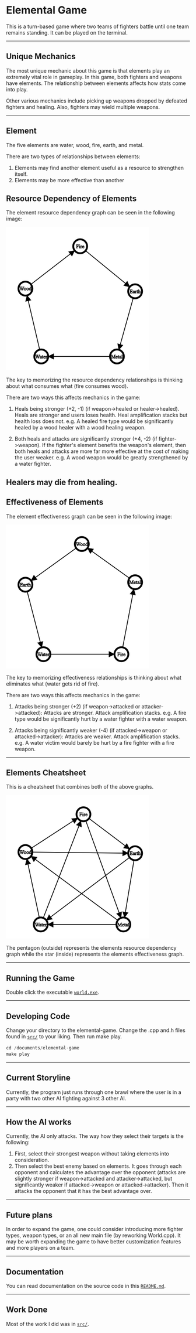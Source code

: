 # Elemental Game

This is a turn-based game where two teams of fighters battle until one team remains standing.
It can be played on the terminal.

---

## Unique Mechanics

The most unique mechanic about this game is that elements play an extremely vital role in gameplay.
In this game, both fighters and weapons have elements. The relationship between elements affects how stats come into play.

Other various mechanics include picking up weapons dropped by defeated fighters and healing.
Also, fighters may wield multiple weapons.

---

## Element

The five elements are water, wood, fire, earth, and metal.

There are two types of relationships between elements:
1. Elements may find another element useful as a resource to strengthen itself.
2. Elements may be more effective than another

## Resource Dependency of Elements

The element resource dependency graph can be seen in the following image:

![Resource Graph](images/demo/resource_graph.png)

The key to memorizing the resource dependency relationships is thinking about what consumes what (fire consumes wood).

There are two ways this affects mechanics in the game:

1. Heals being stronger (+2, -1) (if weapon->healed or healer->healed). Heals are stronger and users loses health. Heal amplification stacks but health loss does not.
e.g. A healed fire type would be significantly healed by a wood healer with a wood healing weapon.

2. Both heals and attacks are significantly stronger (+4, -2) (if fighter->weapon). If the fighter's element benefits the weapon's element, then both heals and attacks are more far more effective at the cost of making the user weaker.
e.g. A wood weapon would be greatly strengthened by a water fighter.

Healers may die from healing.
---

## Effectiveness of Elements

The element effectiveness graph can be seen in the following image:

![Effectiveness Graph](images/demo/effectiveness_graph.png)

The key to memorizing effectiveness relationships is thinking about what eliminates what (water gets rid of fire).

There are two ways this affects mechanics in the game:

1. Attacks being stronger (+2) (if weapon->attacked or attacker->attacked): Attacks are stronger. Attack amplification stacks.
e.g. A fire type would be significantly hurt by a water fighter with a water weapon.

2. Attacks being significantly weaker (-4) (if attacked->weapon or attacked->attacker): Attacks are weaker. Attack amplification stacks.
e.g. A water victim would barely be hurt by a fire fighter with a fire weapon.

---

## Elements Cheatsheet

This is a cheatsheet that combines both of the above graphs.

![Combined Graph](images/demo/combined_graph.png)

The pentagon (outside) represents the elements resource dependency graph while the star (inside) represents the elements effectiveness graph.

---

## Running the Game

Double click the executable [```world.exe```](world.exe).

---

## Developing Code

Change your directory to the elemental-game. Change the .cpp and.h files found in [```src/```](src/) to your liking. Then run make play.

```c++
cd /documents/elemental-game
make play
```

---

## Current Storyline

Currently, the program just runs through one brawl where the user is in a party with two other AI fighting against 3 other AI.

---

## How the AI works

Currently, the AI only attacks. The way how they select their targets is the following:

1. First, select their strongest weapon without taking elements into consideration.
2. Then select the best enemy based on elements. It goes through each opponent and calculates the advantage over the opponent (attacks are slightly stronger if weapon->attacked and attacker->attacked, but significantly weaker if attacked->weapon or attacked->attacker). Then it attacks the opponent that it has the best advantage over.

---

## Future plans

In order to expand the game, one could consider 
introducing more fighter types, weapon types, or an all 
new main file (by reworking World.cpp). 
It may be worth expanding the game to have better customization 
features and more players on a team.

---

## Documentation

You can read documentation on the source code in this [`README.md`](src/README.md).

---

## Work Done

Most of the work I did was in [`src/`](src/).
